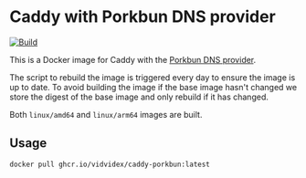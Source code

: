 # Caddy with Porkbun DNS provider

[![Build](https://github.com/vidvidex/caddy-porkbun/actions/workflows/docker-build.yml/badge.svg)](https://github.com/vidvidex/caddy-porkbun/actions/workflows/docker-build.yml)

This is a Docker image for Caddy with the [Porkbun DNS provider](https://github.com/caddy-dns/porkbun/).

The script to rebuild the image is triggered every day to ensure the image is up to date.
To avoid building the image if the base image hasn't changed we store the digest of the base image and only rebuild if it has changed.

Both `linux/amd64` and `linux/arm64` images are built.

## Usage

```bash
docker pull ghcr.io/vidvidex/caddy-porkbun:latest
```
